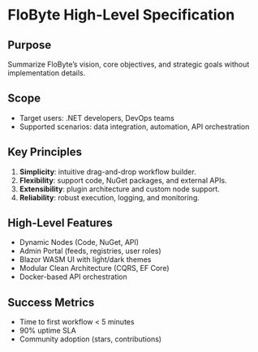 # FloByte High-Level Specification

## Purpose
Summarize FloByte’s vision, core objectives, and strategic goals without implementation details.

## Scope
- Target users: .NET developers, DevOps teams
- Supported scenarios: data integration, automation, API orchestration

## Key Principles
1. **Simplicity**: intuitive drag-and-drop workflow builder.
2. **Flexibility**: support code, NuGet packages, and external APIs.
3. **Extensibility**: plugin architecture and custom node support.
4. **Reliability**: robust execution, logging, and monitoring.

## High-Level Features
- Dynamic Nodes (Code, NuGet, API)
- Admin Portal (feeds, registries, user roles)
- Blazor WASM UI with light/dark themes
- Modular Clean Architecture (CQRS, EF Core)
- Docker-based API orchestration

## Success Metrics
- Time to first workflow < 5 minutes
- 90% uptime SLA
- Community adoption (stars, contributions)
